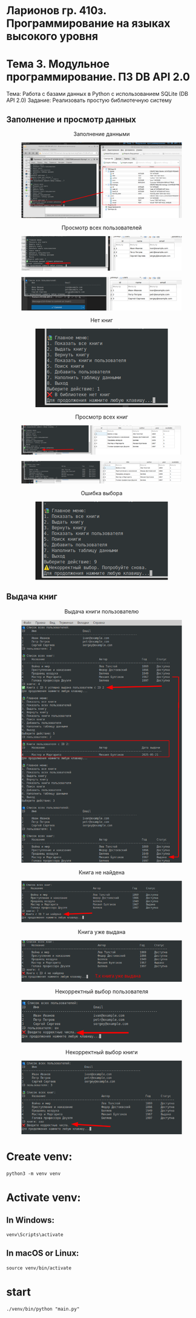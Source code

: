 # Ларионов гр. 410з. Программирование на языках высокого уровня
# Тема 3. Модульное программирование. ПЗ DB API 2.0
Тема: Работа с базами данных в Python с использованием SQLite (DB API 2.0)
Задание: Реализовать простую библиотечную систему

## Заполнение и просмотр данных
<figure>
   <p align="center">Заполнение данными</p>
   <p align="center">
      <img src="https://github.com/dr-number/prog-high-level-lang-DB-API-2.0/blob/main/for_read_me/0-seed-data.png">
   </p>
</figure>
<figure>
   <p align="center">Просмотр всех пользователей</p>
   <p align="center">
      <img src="https://github.com/dr-number/prog-high-level-lang-DB-API-2.0/blob/main/for_read_me/0-show-users.png">
   </p>
   <p align="center">
      <img src="https://github.com/dr-number/prog-high-level-lang-DB-API-2.0/blob/main/for_read_me/1-show-all-users.png">
   </p>
</figure>
<figure>
   <p align="center">Нет книг</p>
   <p align="center">
      <img src="https://github.com/dr-number/prog-high-level-lang-DB-API-2.0/blob/main/for_read_me/0-no-books.png">
   </p>
</figure>
<figure>
   <p align="center">Просмотр всех книг</p>
   <p align="center">
      <img src="https://github.com/dr-number/prog-high-level-lang-DB-API-2.0/blob/main/for_read_me/0-show-books.png">
   </p>
   <p align="center">
      <img src="https://github.com/dr-number/prog-high-level-lang-DB-API-2.0/blob/main/for_read_me/1-show-all-books.png">
   </p>
</figure>
<figure>
   <p align="center">Ошибка выбора</p>
   <p align="center">
      <img src="https://github.com/dr-number/prog-high-level-lang-DB-API-2.0/blob/main/for_read_me/0-error-select.png">
   </p>
</figure>

## Выдача книг
<figure>
   <p align="center">Выдача книги пользователю</p>
   <p align="center">
      <img src="https://github.com/dr-number/prog-high-level-lang-DB-API-2.0/blob/main/for_read_me/3-borrow_book.png">
   </p>
</figure>
<figure>
   <p align="center">Книга не найдена</p>
   <p align="center">
      <img src="https://github.com/dr-number/prog-high-level-lang-DB-API-2.0/blob/main/for_read_me/3-book-not-found.png">
   </p>
</figure>
<figure>
   <p align="center">Книга уже выдана</p>
   <p align="center">
      <img src="https://github.com/dr-number/prog-high-level-lang-DB-API-2.0/blob/main/for_read_me/3-borrow_book-already_borrow.png">
   </p>
</figure>
<figure>
   <p align="center">Некорректный выбор пользователя</p>
   <p align="center">
      <img src="https://github.com/dr-number/prog-high-level-lang-DB-API-2.0/blob/main/for_read_me/3-error-value-1.png">
   </p>
</figure>
<figure>
   <p align="center">Некорректный выбор книги</p>
   <p align="center">
      <img src="https://github.com/dr-number/prog-high-level-lang-DB-API-2.0/blob/main/for_read_me/3-error-value-2.png">
   </p>
</figure>


# Create venv:
    python3 -m venv venv

# Activate venv:
## In Windows:
    venv\Scripts\activate
     
## In macOS or Linux:
    source venv/bin/activate

# start 
    ./venv/bin/python "main.py"
